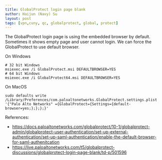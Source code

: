```yaml
---
title: GlobalProtect login page blank
author: Haijun (Navy) Su
layout: post
tags: [vpn,cuny, qc, globalprotect, global, protect]
---
```


The GlobalProtect login page is using the embedded browser by default. Sometimes it shows empty page and user cannot login. We can force the GlobalProtect to use default browser.

On Windows

```shell
# 32 bit Windows
msiexec.exe /i GlobalProtect.msi DEFAULTBROWSER=YES
# 64 bit Windows
msiexec.exe /i GlobalProtect64.msi DEFAULTBROWSER=YES
```

On MacOS

```shell
sudo defaults write /Library/Preferences/com.paloaltonetworks.GlobalProtect.settings.plist '{"Palo Alto Networks" ={GlobalProtect={Settings={default-browser=yes;};};};}'
```

References:

* <https://docs.paloaltonetworks.com/globalprotect/10-1/globalprotect-admin/globalprotect-user-authentication/set-up-external-authentication/set-up-saml-authentication/enable-the-default-browser-for-saml-authenitcation>
* <https://live.paloaltonetworks.com/t5/globalprotect-discussions/globalprotect-login-page-blank/td-p/501596>
